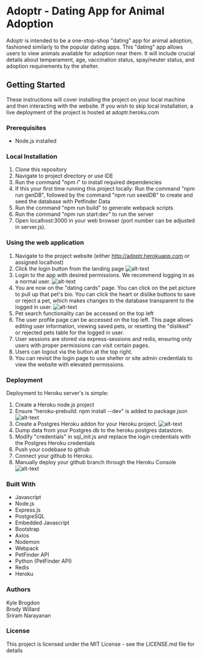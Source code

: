 # Adoptr - Dating App for Animal Adoption
Adoptr is intended to be a one-stop-shop "dating" app for animal adoption,
fashioned similarly to the popular dating apps. This "dating" app allows users to view
animals available for adoption near them. It will include crucial details about
temperament, age, vaccination status, spay/neuter status, and adoption requirements
by the shelter.

## Getting Started
These instructions will cover installing the project on your local machine and then interacting with the website. If you wish to skip local installation, a live deployment of the project is hosted at adoptr.heroku.com

### Prerequisites
- Node.js installed

### Local Installation 
1. Clone this repository
2. Navigate to project directory or use IDE
3. Run the command "npm i" to install required dependencies
4. If this your first time running this project locally: Run the command "npm run genDB", followed by the command "npm run seedDB" to create and seed the database with Petfinder Data
5. Run the command "npm run build" to generate webpack scripts
6. Run the command "npm run start:dev" to run the server
7. Open localhost:3000 in your web browser (port number can be adjusted in server.js).

### Using the web application
1. Navigate to the project website (either http://adoptr.herokuapp.com or assigned localhost)
2. Click the login button from the landing page ![alt-text](https://i.imgur.com/w3VCM4L.png)
3. Login to the app with desired permissions. We recommend logging in as a normal user. ![alt-text](https://i.imgur.com/M9BI1e1.png)
4. You are now on the "dating cards" page.  You can click on the pet picture to pull up that pet's bio. You can click the heart or dislike buttons to save or reject a pet, which makes changes to the database transparent to the logged in user. ![alt-text](https://media.giphy.com/media/kLyYnzkiuX3rSAwBbi/giphy.gif)
5. Pet search functionality can be accessed on the top left
6. The user profile page can be accessed on the top left. This page allows editing user information, viewing saved pets, or resetting the "disliked" or rejected pets table for the logged in user.
7. User sessions are stored via express-sessions and redis, ensuring only users with proper permissions can visit certain pages. 
8. Users can logout via the button at the top right.
9. You can revisit the login page to use shelter or site admin credentials to view the website with elevated permissions. 

### Deployment
Deployment to Heroku server's is simple:
1. Create a Heroku node.js project
2. Ensure "heroku-prebuild: npm install --dev" is added to package.json  ![alt-text](https://i.imgur.com/NJqdB0j.png)
3. Create a Postgres Heroku addon for your Heroku project. ![alt-text](https://i.imgur.com/s3uM4gz.png)
4. Dump data from your Postgres db to the heroku postgres datastore.
5. Modify "credentials" in sql_init.js and replace the login credentials with the Postgres Heroku credentials
6. Push your codebase to github
7. Connect your github to Heroku.
8. Manually deploy your github branch through the Heroku Console ![alt-text](https://i.imgur.com/pHQcCVV.png)

### Built With
- Javascript
- Node.js
- Express.js
- PostgreSQL
- Embedded Javascript
- Bootstrap
- Axios
- Nodemon
- Webpack
- PetFinder API
- Python (PetFinder API)
- Redis
- Heroku

### Authors
Kyle Brogdon  
Brody Willard  
Sriram Narayanan


### License
This project is licensed under the MIT License - see the LICENSE.md file for details
